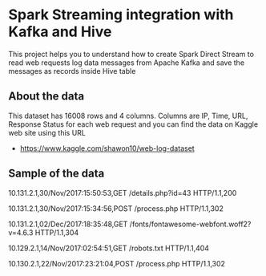 # Spark Streaming integration with Kafka and Hive
This project helps you to understand how to create Spark Direct Stream to read web requests log data messages 
from Apache Kafka and save the messages as records inside Hive table  

## About the data

This dataset has 16008 rows and 4 columns. Columns are IP, Time, URL, Response Status for each web request
and you can find the data on Kaggle web site using this URL 

* https://www.kaggle.com/shawon10/web-log-dataset
 
## Sample of the data

10.131.2.1,30/Nov/2017:15:50:53,GET /details.php?id=43 HTTP/1.1,200

10.131.2.1,30/Nov/2017:15:34:56,POST /process.php HTTP/1.1,302

10.131.2.1,02/Dec/2017:18:35:48,GET /fonts/fontawesome-webfont.woff2?v=4.6.3 HTTP/1.1,304

10.129.2.1,14/Nov/2017:02:54:51,GET /robots.txt HTTP/1.1,404

10.130.2.1,22/Nov/2017:23:21:04,POST /process.php HTTP/1.1,302

